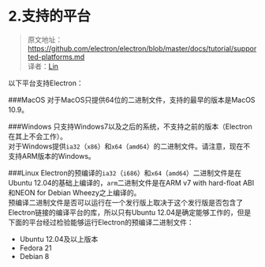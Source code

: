# 2.支持的平台

> 原文地址：https://github.com/electron/electron/blob/master/docs/tutorial/supported-platforms.md   
译者：[Lin]()   

以下平台支持Electron：   

###MacOS
对于MacOS只提供64位的二进制文件，支持的最早的版本是MacOS 10.9。   

###Windows
只支持Windows7以及之后的系统，不支持之前的版本（Electron在其上不会工作）。   
对于Windows提供`ia32`（`x86`）和`x64`（`amd64`）的二进制文件。请注意，现在不支持ARM版本的Windows。   

###Linux
Electron的预编译的`ia32`（`i686`）和`x64`（`amd64`）二进制文件是在Ubuntu 12.04的基础上编译的，`arm`二进制文件是在ARM v7 with hard-float ABI和NEON for Debian Wheezy之上编译的。   
预编译二进制文件是否可以运行在一个发行版上取决于这个发行版是否包含了Electron链接的编译平台的库，所以只有Ubuntu 12.04是确定能够工作的，但是下面的平台经过检验能够运行Electron的预编译二进制文件：   

 * Ubuntu 12.04及以上版本   
 * Fedora 21   
 * Debian 8   